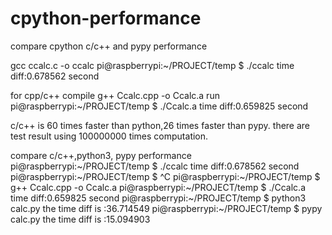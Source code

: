 # cpython-performance
compare cpython c/c++ and pypy performance

gcc ccalc.c -o ccalc
pi@raspberrypi:~/PROJECT/temp $ ./ccalc
time diff:0.678562 second

for cpp/c++
compile
g++ Ccalc.cpp -o Ccalc.a
run
pi@raspberrypi:~/PROJECT/temp $ ./Ccalc.a
time diff:0.659825 second

c/c++ is 60 times faster than  python,26 times faster than pypy.
there are test result using 100000000 times computation.

compare c/c++,python3, pypy performance
pi@raspberrypi:~/PROJECT/temp $ ./ccalc
time diff:0.678562 second
pi@raspberrypi:~/PROJECT/temp $ ^C
pi@raspberrypi:~/PROJECT/temp $ g++ Ccalc.cpp -o Ccalc.a
pi@raspberrypi:~/PROJECT/temp $ ./Ccalc.a
time diff:0.659825 second
pi@raspberrypi:~/PROJECT/temp $ python3 calc.py
the time diff is :36.714549
pi@raspberrypi:~/PROJECT/temp $ pypy calc.py
the time diff is :15.094903


